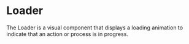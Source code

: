 # Loader

The Loader is a visual component that displays a loading animation to indicate that an action or process is in progress.

